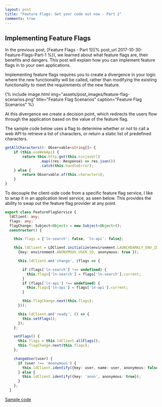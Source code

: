 ```yaml
---
layout: post
title: "Feature Flags: Get your code out now - Part 2"
comments: true
---
```


## Implementing Feature Flags

In the previous post, [Feature Flags - Part 1]({% post_url 2017-10-30-Feature-Flags-Part-1 %}), we learned about what feature flags are, their benefits and dangers. This post will explain how you can implement feature flags in to your own applications.

Implementing feature flags requires you to create a divergence in your logic where the new functionality will be called, rather than modifying the existing functionality to meet the requirements of the new feature.

{% include image.html
            img="assets/post_images/feature-flag-scenarios.png"
            title="Feature Flag Scenarios"
            caption="Feature Flag Scenarios" %}


At this divergence we create a decision point, which redirects the users flow through the application based on the value of the feature flag. 

The sample code below uses a flag to determine whether or not to call a web API to retrieve a list of characters, or return a static list of predefined characters.

```typescript
getAllCharacters(): Observable<string[]> {
    if (this.useWebApi) {
        return this.http.get(this.ninjasUrl)
                .map((res: Response) => res.json())
                .catch(this.handleError);
    } else {
        return Observable.of(this.characters);
    }
}
```

To decouple the client-side code from a specific feature flag service, I like to wrap it in an application level service, as seen below. This provides the ability to swap out the feature flag provider at any point.

```typescript
export class FeatureFlagService {
  ldClient: any;
  flags: any;
  flagChange: Subject<Object> = new Subject<Object>();
  constructor() {

    this.flags = {'ln-search': false, 'ln-api': false};

    this.ldClient = LDClient.initialize(environment.LAUNCHDARKLY_ENV_ID,
      {key: environment.ANONYMOUS_USER_ID, anonymous: true });

      this.ldClient.on('change', (flags => {

        if (flags['ln-search'] !== undefined) {
          this.flags['ln-search'] = flags['ln-search'].current;
        }
        if (flags['ln-api'] !== undefined) {
          this.flags['ln-api'] = flags['ln-api'].current;
        }

        this.flagChange.next(this.flags);
      }));

      this.ldClient.on('ready', () => {
        this.setFlags();
      });
    };

    setFlags() {
      this.flags = this.ldClient.allFlags();
      this.flagChange.next(this.flags);
    };

    changeUser(user) {
      if (user !== 'Anonymous') {
        this.ldClient.identify({key: user, name: user, anonymous: false});
      } else {
        this.ldClient.identify({key: 'anon', anonymous: true});
      }
    };
  }
```

[Sample code](https://github.com/OnyxPrime/FeatureFlagsDemo)

